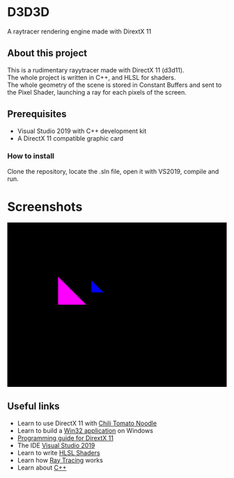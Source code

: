 # D3D3D

A raytracer rendering engine made with DirextX 11

## About this project

This is a rudimentary rayytracer made with DirectX 11 (d3d11).  
The whole project is written in C++, and HLSL for shaders.  
The whole geometry of the scene is stored in Constant Buffers and sent to the Pixel Shader, launching a ray for each pixels of the screen.

## Prerequisites

- Visual Studio 2019 with C++ development kit
- A DirectX 11 compatible graphic card

### How to install

Clone the repository, locate the .sln file, open it with VS2019, compile and run.

# Screenshots

![Rendering triangles in buffer](Captures/capture1.png)

## Useful links

- Learn to use DirectX 11 with [Chili Tomato Noodle](https://www.youtube.com/user/ChiliTomatoNoodle)
- Learn to build a [Win32 application](https://docs.microsoft.com/en-us/cpp/windows/walkthrough-creating-windows-desktop-applications-cpp?view=vs-2019) on Windows
- [Programming guide for DirextX 11](https://docs.microsoft.com/en-us/windows/win32/direct3d11/dx-graphics-overviews)
- The IDE [Visual Studio 2019](https://visualstudio.microsoft.com/)
- Learn to write [HLSL Shaders](https://docs.microsoft.com/en-us/windows/win32/direct3dhlsl/dx-graphics-hlsl-pguide)
- Learn how [Ray Tracing](https://en.wikipedia.org/wiki/Ray_tracing_(graphics)) works
- Learn about [C++](https://en.wikipedia.org/wiki/C++)
